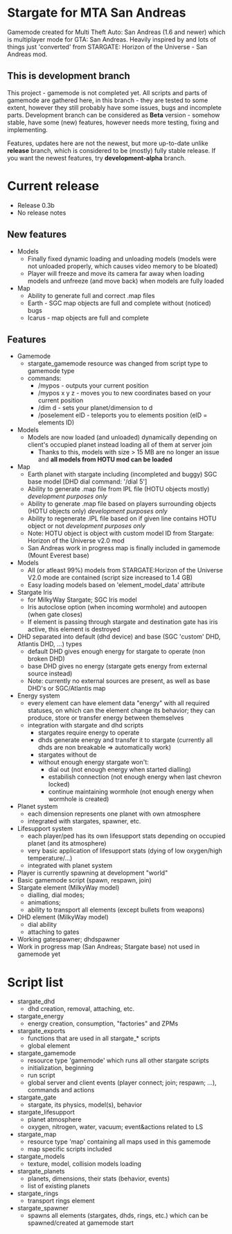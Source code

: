 # Stargate for MTA San Andreas

 Gamemode created for Multi Theft Auto: San Andreas (1.6 and newer) which is multiplayer mode for GTA: San Andreas. Heavily inspired by and lots of things just 'converted' from STARGATE: Horizon of the Universe - San Andreas mod.

## This is development branch

This project - gamemode is not completed yet. All scripts and parts of gamemode are gathered here, in this branch - they are tested to some extent, however they still probably have some issues, bugs and incomplete parts. Development branch can be considered as **Beta** version - somehow stable, have some (new) features, however needs more testing, fixing and implementing.

Features, updates here are not the newest, but more up-to-date unlike **release** branch, which is considered to be (mostly) fully stable release. If you want the newest features, try **development-alpha** branch.

# Current release

- Release 0.3b
- No release notes

## New features
- Models
    - Finally fixed dynamic loading and unloading models (models were not unloaded properly, which causes video memory to be bloated)
    - Player will freeze and move its camera far away when loading models and unfreeze (and move back) when models are fully loaded
- Map
    - Ability to generate full and correct .map files
    - Earth - SGC map objects are full and complete without (noticed) bugs
    - Icarus - map objects are full and complete

## Features
- Gamemode
    - stargate_gamemode resource was changed from script type to gamemode type
    - commands: 
        - /mypos          - outputs your current position
        - /mypos x y z    - moves you to new coordinates based on your current position
        - /dim d          - sets your planet/dimension to d
        - /poselement eID - teleports you to elements position (eID = elements ID)
- Models
    - Models are now loaded (and unloaded) dynamically depending on client's occupied planet instead loading all of them at server join
        - Thanks to this, models with size > 15 MB are no longer an issue and **all models from HOTU mod can be loaded**
- Map
    - Earth planet with stargate including (incompleted and buggy) SGC base model [DHD dial command: '/dial 5']
    - Ability to generate .map file from IPL file (HOTU objects mostly) *development purposes only*
    - Ability to generate .map file based on players surrounding objects (HOTU objects only) *development purposes only*
    - Ability to regenerate .IPL file based on if given line contains HOTU object or not *development purposes only*
    - Note: HOTU object is object with custom model ID from Stargate: Horizon of the Universe v2.0 mod
    - San Andreas work in progress map is finally included in gamemode (Mount Everest base)
- Models
    - All (or atleast 99%) models from STARGATE:Horizon of the Universe V2.0 mode are contained (script size increased to 1.4 GB)
    - Easy loading models based on 'element_model_data' attribute
- Stargate Iris
    - for MilkyWay Stargate; SGC Iris model
    - Iris autoclose option (when incoming wormhole) and autoopen (when gate closes)
    - If element is passing through stargate and destination gate has iris active, this element is destroyed
- DHD separated into default (dhd device) and base (SGC 'custom' DHD, Atlantis DHD, ...) types
    - default DHD gives enough energy for stargate to operate (non broken DHD)
    - base DHD gives no energy (stargate gets energy from external source instead)
    - Note: currently no external sources are present, as well as base DHD's or SGC/Atlantis map
- Energy system
    - every element can have element data "energy" with all required statuses, on which can the element change its behavior; they can produce, store or transfer energy between themselves
    - integration with stargate and dhd scripts
        - stargates require energy to operate
        - dhds generate energy and transfer it to stargate (currently all dhds are non breakable => automatically work)
        - stargates without de
        - without enough energy stargate won't:
            - dial out (not enough energy when started dialling)
            - estabilish connection (not enough energy when last chevron locked)
            - continue maintaining wormhole (not enough energy when wormhole is created)
- Planet system
    - each dimension represents one planet with own atmosphere
    - integrated with stargates, spawner, etc.
- Lifesupport system
    - each player/ped has its own lifesupport stats depending on occupied planet (and its atmosphere)
    - very basic application of lifesupport stats (dying of low oxygen/high temperature/...)
    - integrated with planet system
- Player is currently spawning at development "world"
- Basic gamemode script (spawn, respawn, join)
- Stargate element (MilkyWay model)
    - dialling, dial modes;
    - animations;
    - ability to transport all elements (except bullets from weapons)
- DHD element (MilkyWay model)
    - dial ability
    - attaching to gates
- Working gatespawner; dhdspawner
- Work in progress map (San Andreas; Stargate base) not used in gamemode yet 


# Script list

- stargate_dhd
    - dhd creation, removal, attaching, etc.
- stargate_energy
    - energy creation, consumption, "factories" and ZPMs
- stargate_exports
    - functions that are used in all stargate_* scripts
    - global element
- stargate_gamemode
    - resource type 'gamemode' which runs all other stargate scripts
    - initialization, beginning
    - run script
    - global server and client events (player connect; join; respawn; ...), commands and actions
- stargate_gate
    - stargate, its physics, model(s), behavior
- stargate_lifesupport
    - planet atmosphere
    - oxygen, nitrogen, water, vacuum; event&actions related to LS
- stargate_map
    - resource type 'map' containing all maps used in this gamemode
    - map specific scripts included
- stargate_models
    - texture, model, collision models loading
- stargate_planets
    - planets, dimensions, their stats (behavior, events)
    - list of existing planets
- stargate_rings
    - transport rings element
- stargate_spawner
    - spawns all elements (stargates, dhds, rings, etc.) which can be spawned/created at gamemode start
